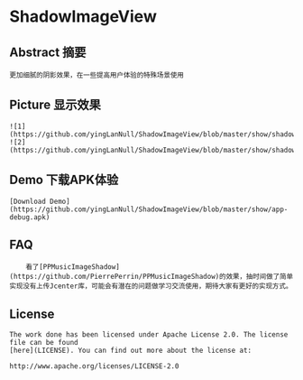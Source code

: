 # ShadowImageView
## Abstract 摘要
    更加细腻的阴影效果，在一些提高用户体验的特殊场景使用

## Picture 显示效果
    ![1](https://github.com/yingLanNull/ShadowImageView/blob/master/show/shadow1.png)
    ![2](https://github.com/yingLanNull/ShadowImageView/blob/master/show/shadow2.png)

## Demo 下载APK体验
    [Download Demo](https://github.com/yingLanNull/ShadowImageView/blob/master/show/app-debug.apk)

## FAQ

```
	看了[PPMusicImageShadow](https://github.com/PierrePerrin/PPMusicImageShadow)的效果，抽时间做了简单实现没有上传Jcenter库，可能会有潜在的问题做学习交流使用，期待大家有更好的实现方式。
```

## License

    The work done has been licensed under Apache License 2.0. The license file can be found
    [here](LICENSE). You can find out more about the license at:

    http://www.apache.org/licenses/LICENSE-2.0